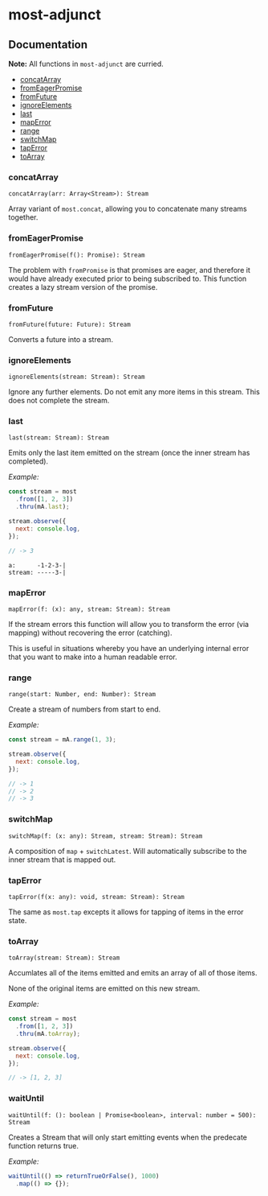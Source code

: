 # most-adjunct

## Documentation

**Note:** All functions in `most-adjunct` are curried.

* [concatArray](#concatArray)
* [fromEagerPromise](#fromeagerpromise)
* [fromFuture](#fromfuture)
* [ignoreElements](#ignoreelements)
* [last](#last)
* [mapError](#maperror)
* [range](#range)
* [switchMap](#switchmap)
* [tapError](#taperror)
* [toArray](#toarray)

### concatArray
`concatArray(arr: Array<Stream>): Stream`

Array variant of `most.concat`, allowing you to concatenate many streams together.

### fromEagerPromise
`fromEagerPromise(f(): Promise): Stream`

The problem with `fromPromise` is that promises are eager, and therefore it would have already executed prior to being subscribed to. This function creates a lazy stream version of the promise.

### fromFuture
`fromFuture(future: Future): Stream`

Converts a future into a stream.

### ignoreElements
`ignoreElements(stream: Stream): Stream`

Ignore any further elements. Do not emit any more items in this stream. This does not complete the stream.

### last
`last(stream: Stream): Stream`

Emits only the last item emitted on the stream (once the inner stream has completed).

*Example:*
```js
const stream = most
  .from([1, 2, 3])
  .thru(mA.last);

stream.observe({
  next: console.log,  
});

// -> 3
```
```
a:      -1-2-3-|
stream: -----3-|
```

### mapError
`mapError(f: (x): any, stream: Stream): Stream`

If the stream errors this function will allow you to transform the error (via mapping) without recovering the error (catching).

This is useful in situations whereby you have an underlying internal error that you want to make into a human readable error.

### range
`range(start: Number, end: Number): Stream`

Create a stream of numbers from start to end.

*Example:*
```js
const stream = mA.range(1, 3);

stream.observe({
  next: console.log,  
});

// -> 1
// -> 2
// -> 3
```

### switchMap
`switchMap(f: (x: any): Stream, stream: Stream): Stream`

A composition of `map` + `switchLatest`. Will automatically subscribe to the inner stream that is mapped out.

### tapError
`tapError(f(x: any): void, stream: Stream): Stream`

The same as `most.tap` excepts it allows for tapping of items in the error state.

### toArray
`toArray(stream: Stream): Stream`

Accumlates all of the items emitted and emits an array of all of those items.

None of the original items are emitted on this new stream.

*Example:*
```js
const stream = most
  .from([1, 2, 3])
  .thru(mA.toArray);

stream.observe({
  next: console.log,  
});

// -> [1, 2, 3]
```

### waitUntil
`waitUntil(f: (): boolean | Promise<boolean>, interval: number = 500): Stream`

Creates a Stream that will only start emitting events when the predecate function returns true.

*Example:*
```js
waitUntil(() => returnTrueOrFalse(), 1000)
  .map(() => {});
```
